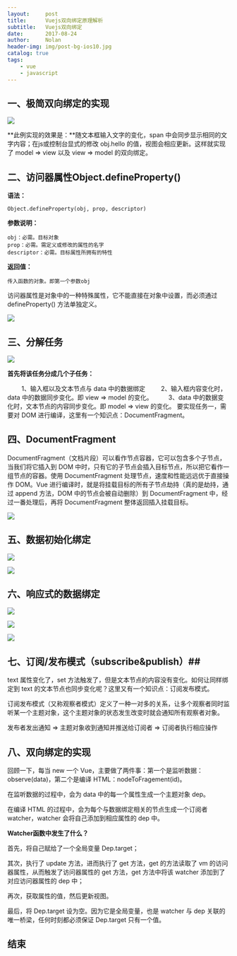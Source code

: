 ```yaml
---
layout:     post
title:      Vuejs双向绑定原理解析
subtitle:   Vuejs双向绑定
date:       2017-08-24
author:     Nolan
header-img: img/post-bg-ios10.jpg
catalog: true
tags:
    - vue
    - javascript
---
```


## 一、极简双向绑定的实现 ##

![](/img/vue_bind_1.png)

**此例实现的效果是：**随文本框输入文字的变化，span 中会同步显示相同的文字内容；在js或控制台显式的修改 obj.hello 的值，视图会相应更新。这样就实现了 model => view 以及 view => model 的双向绑定。

## 二、访问器属性Object.defineProperty() ##

**语法：**

	Object.defineProperty(obj, prop, descriptor)
**参数说明：**

	obj：必需。目标对象 
	prop：必需。需定义或修改的属性的名字
	descriptor：必需。目标属性所拥有的特性
**返回值：**

	传入函数的对象。即第一个参数obj
访问器属性是对象中的一种特殊属性，它不能直接在对象中设置，而必须通过 defineProperty() 方法单独定义。

![](/img/vue_bind_2.png)

## 三、分解任务 ##

![](/img/vue_bind_3.png)

**首先将该任务分成几个子任务：**

　　 1、输入框以及文本节点与 data 中的数据绑定
　　 2、输入框内容变化时，data 中的数据同步变化。即 view => model 的变化。
　　 3、data 中的数据变化时，文本节点的内容同步变化。即 model => view 的变化。
    要实现任务一，需要对 DOM 进行编译，这里有一个知识点：DocumentFragment。

## 四、DocumentFragment ##

DocumentFragment（文档片段）可以看作节点容器，它可以包含多个子节点，当我们将它插入到 DOM 中时，只有它的子节点会插入目标节点，所以把它看作一组节点的容器。使用 DocumentFragment 处理节点，速度和性能远远优于直接操作 DOM。Vue 进行编译时，就是将挂载目标的所有子节点劫持（真的是劫持，通过 append 方法，DOM 中的节点会被自动删除）到 DocumentFragment 中，经过一番处理后，再将 DocumentFragment 整体返回插入挂载目标。

![](/img/vue_bind_4.png)

## 五、数据初始化绑定 ##

![](/img/vue_bind_5.png)

![](/img/vue_bind_5_2.png)

## 六、响应式的数据绑定 ##

![](/img/vue_bind_6.png)

![](/img/vue_bind_6_2.png)

![](/img/vue_bind_6_3.png)

## 七、订阅/发布模式（subscribe&publish）##

text 属性变化了，set 方法触发了，但是文本节点的内容没有变化。如何让同样绑定到 text 的文本节点也同步变化呢？这里又有一个知识点：订阅发布模式。

订阅发布模式（又称观察者模式）定义了一种一对多的关系，让多个观察者同时监听某一个主题对象，这个主题对象的状态发生改变时就会通知所有观察者对象。

发布者发出通知 => 主题对象收到通知并推送给订阅者 => 订阅者执行相应操作

## 八、双向绑定的实现 ##

回顾一下，每当 new 一个 Vue，主要做了两件事：第一个是监听数据：observe(data)，第二个是编译 HTML：nodeToFragement(id)。

在监听数据的过程中，会为 data 中的每一个属性生成一个主题对象 dep。

在编译 HTML 的过程中，会为每个与数据绑定相关的节点生成一个订阅者 watcher，watcher 会将自己添加到相应属性的 dep 中。

**Watcher函数中发生了什么？**

首先，将自己赋给了一个全局变量 Dep.target；

其次，执行了 update 方法，进而执行了 get 方法，get 的方法读取了 vm 的访问器属性，从而触发了访问器属性的 get 方法，get 方法中将该 watcher 添加到了对应访问器属性的 dep 中；

再次，获取属性的值，然后更新视图。

最后，将 Dep.target 设为空。因为它是全局变量，也是 watcher 与 dep 关联的唯一桥梁，任何时刻都必须保证 Dep.target 只有一个值。

## 结束 ## 


